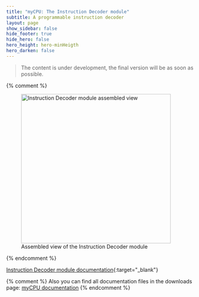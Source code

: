 ```yaml
---
title: "myCPU: The Instruction Decoder module"
subtitle: A programmable instruction decoder
layout: page
show_sidebar: false
hide_footer: true
hide_hero: false
hero_height: hero-minHeigth
hero_darken: false
---
```

> The content is under development, the final version will be as soon as possible.

{% comment %}
<figure class="center">
    <img src="{{ site.baseurl }}/img/mycpu/modules/idecoder/idecoder_at28c64_assembled_min.png" alt="Instruction Decoder module assembled view" title="Assembled view of the Instruction Decoder module" width="400px">
    <figcaption>Assembled view of the Instruction Decoder module</figcaption>
</figure>
{% endcomment %}

[Instruction Decoder module documentation](https://github.com/mylabpcb/myCPU/blob/master/Docs/myCPU_InstructionDecoder_module_full.pdf){:target="_blank"}

{% comment %}
Also you can find all documentation files in the downloads page: [myCPU documentation](/pages/en/mycpu/downloads/technical_docs)
{% endcomment %}


